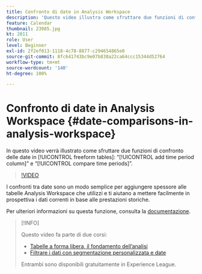 ```yaml
---
title: Confronto di date in Analysis Workspace
description: 'Questo video illustra come sfruttare due funzioni di confronto delle date nelle tabelle a forma libera: “aggiungi colonna periodo di tempo” e “confronta periodi di tempo”.'
feature: Calendar
thumbnail: 23985.jpg
kt: 2011
role: User
level: Beginner
exl-id: 2f2ef013-1118-4c78-8877-c294654865e0
source-git-commit: 8fc641743bc9e07b838a22ca64ccc15344d52764
workflow-type: tm+mt
source-wordcount: '140'
ht-degree: 100%

---
```


# Confronto di date in Analysis Workspace {#date-comparisons-in-analysis-workspace}

In questo video verrà illustrato come sfruttare due funzioni di confronto delle date in [!UICONTROL freeform tables]: “[!UICONTROL add time period column]” e “[!UICONTROL compare time periods]”.

>[!VIDEO](https://video.tv.adobe.com/v/23985/?quality=12&learn=on)

I confronti tra date sono un modo semplice per aggiungere spessore alle tabelle Analysis Workspace che utilizzi e ti aiutano a mettere facilmente in prospettiva i dati correnti in base alle prestazioni storiche.

Per ulteriori informazioni su questa funzione, consulta la [documentazione](https://experienceleague.adobe.com/docs/analytics/analyze/analysis-workspace/components/calendar-date-ranges/time-comparison.html?lang=it).

>[!INFO]
>
> Questo video fa parte di due corsi:
>
> * [Tabelle a forma libera, il fondamento dell’analisi](https://experienceleague.adobe.com/?recommended=Analytics-U-1-2020.3)
> * [Filtrare i dati con segmentazione personalizzata e date](https://experienceleague.adobe.com/?recommended=Analytics-U-1-2021.1.filterdata&amp;lang=it)
>
> Entrambi sono disponibili gratuitamente in Experience League.
